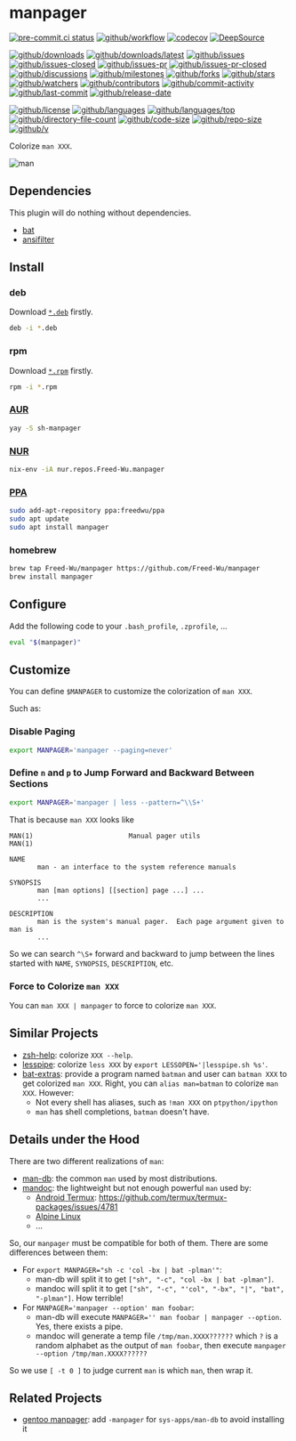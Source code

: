 # manpager

[![pre-commit.ci status](https://results.pre-commit.ci/badge/github/Freed-Wu/manpager/main.svg)](https://results.pre-commit.ci/latest/github/Freed-Wu/manpager/main)
[![github/workflow](https://github.com/Freed-Wu/manpager/actions/workflows/main.yml/badge.svg)](https://github.com/Freed-Wu/manpager/actions)
[![codecov](https://codecov.io/gh/Freed-Wu/manpager/branch/main/graph/badge.svg)](https://codecov.io/gh/Freed-Wu/manpager)
[![DeepSource](https://deepsource.io/gh/Freed-Wu/manpager.svg/?show_trend=true)](https://deepsource.io/gh/Freed-Wu/manpager)

[![github/downloads](https://shields.io/github/downloads/Freed-Wu/manpager/total)](https://github.com/Freed-Wu/manpager/releases)
[![github/downloads/latest](https://shields.io/github/downloads/Freed-Wu/manpager/latest/total)](https://github.com/Freed-Wu/manpager/releases/latest)
[![github/issues](https://shields.io/github/issues/Freed-Wu/manpager)](https://github.com/Freed-Wu/manpager/issues)
[![github/issues-closed](https://shields.io/github/issues-closed/Freed-Wu/manpager)](https://github.com/Freed-Wu/manpager/issues?q=is%3Aissue+is%3Aclosed)
[![github/issues-pr](https://shields.io/github/issues-pr/Freed-Wu/manpager)](https://github.com/Freed-Wu/manpager/pulls)
[![github/issues-pr-closed](https://shields.io/github/issues-pr-closed/Freed-Wu/manpager)](https://github.com/Freed-Wu/manpager/pulls?q=is%3Apr+is%3Aclosed)
[![github/discussions](https://shields.io/github/discussions/Freed-Wu/manpager)](https://github.com/Freed-Wu/manpager/discussions)
[![github/milestones](https://shields.io/github/milestones/all/Freed-Wu/manpager)](https://github.com/Freed-Wu/manpager/milestones)
[![github/forks](https://shields.io/github/forks/Freed-Wu/manpager)](https://github.com/Freed-Wu/manpager/network/members)
[![github/stars](https://shields.io/github/stars/Freed-Wu/manpager)](https://github.com/Freed-Wu/manpager/stargazers)
[![github/watchers](https://shields.io/github/watchers/Freed-Wu/manpager)](https://github.com/Freed-Wu/manpager/watchers)
[![github/contributors](https://shields.io/github/contributors/Freed-Wu/manpager)](https://github.com/Freed-Wu/manpager/graphs/contributors)
[![github/commit-activity](https://shields.io/github/commit-activity/w/Freed-Wu/manpager)](https://github.com/Freed-Wu/manpager/graphs/commit-activity)
[![github/last-commit](https://shields.io/github/last-commit/Freed-Wu/manpager)](https://github.com/Freed-Wu/manpager/commits)
[![github/release-date](https://shields.io/github/release-date/Freed-Wu/manpager)](https://github.com/Freed-Wu/manpager/releases/latest)

[![github/license](https://shields.io/github/license/Freed-Wu/manpager)](https://github.com/Freed-Wu/manpager/blob/main/LICENSE)
[![github/languages](https://shields.io/github/languages/count/Freed-Wu/manpager)](https://github.com/Freed-Wu/manpager)
[![github/languages/top](https://shields.io/github/languages/top/Freed-Wu/manpager)](https://github.com/Freed-Wu/manpager)
[![github/directory-file-count](https://shields.io/github/directory-file-count/Freed-Wu/manpager)](https://github.com/Freed-Wu/manpager)
[![github/code-size](https://shields.io/github/languages/code-size/Freed-Wu/manpager)](https://github.com/Freed-Wu/manpager)
[![github/repo-size](https://shields.io/github/repo-size/Freed-Wu/manpager)](https://github.com/Freed-Wu/manpager)
[![github/v](https://shields.io/github/v/release/Freed-Wu/manpager)](https://github.com/Freed-Wu/manpager)

Colorize `man XXX`.

![man](https://github.com/Freed-Wu/manpager/assets/32936898/80d5163d-26c4-455a-9585-60e0bb947b84)

## Dependencies

This plugin will do nothing without dependencies.

- [bat](https://github.com/sharkdp/bat)
- [ansifilter](https://gitlab.com/saalen/ansifilter)

## Install

### deb

Download [`*.deb`](https://github.com/Freed-Wu/manpager/releases) firstly.

```sh
deb -i *.deb
```

### rpm

Download [`*.rpm`](https://github.com/Freed-Wu/manpager/releases) firstly.

```sh
rpm -i *.rpm
```

### [AUR](https://aur.archlinux.org/packages/sh-manpager)

```sh
yay -S sh-manpager
```

### [NUR](https://nur.nix-community.org/repos/freed-wu)

```sh
nix-env -iA nur.repos.Freed-Wu.manpager
```

### [PPA](https://launchpad.net/~freedwu/+archive/ubuntu/ppa)

```sh
sudo add-apt-repository ppa:freedwu/ppa
sudo apt update
sudo apt install manpager
```

### homebrew

```sh
brew tap Freed-Wu/manpager https://github.com/Freed-Wu/manpager
brew install manpager
```

## Configure

Add the following code to your `.bash_profile`, `.zprofile`, ...

```sh
eval "$(manpager)"
```

## Customize

You can define `$MANPAGER` to customize the colorization of `man XXX`.

Such as:

### Disable Paging

```sh
export MANPAGER='manpager --paging=never'
```

### Define `n` and `p` to Jump Forward and Backward Between Sections

```sh
export MANPAGER='manpager | less --pattern=^\\S+'
```

That is because `man XXX` looks like

```man
MAN(1)                        Manual pager utils                        MAN(1)

NAME
       man - an interface to the system reference manuals

SYNOPSIS
       man [man options] [[section] page ...] ...
       ...

DESCRIPTION
       man is the system's manual pager.  Each page argument given to man is
       ...
```

So we can search `^\S+` forward and backward to jump between the lines started
with `NAME`, `SYNOPSIS`, `DESCRIPTION`, etc.

### Force to Colorize `man XXX`

You can `man XXX | manpager` to force to colorize `man XXX`.

## Similar Projects

- [zsh-help](https://github.com/Freed-Wu/zsh-help): colorize `XXX --help`.
- [lesspipe](https://github.com/wofr06/lesspipe): colorize `less XXX` by
  `export LESSOPEN='|lesspipe.sh %s'`.
- [bat-extras](https://github.com/eth-p/bat-extras): provide a program named
  `batman` and user can `batman XXX` to get colorized `man XXX`.
  Right, you can `alias man=batman` to colorize `man XXX`.
  However:
  - Not every shell has aliases, such as `!man XXX` on `ptpython/ipython`
  - `man` has shell completions, `batman` doesn't have.

## Details under the Hood

There are two different realizations of `man`:

- [man-db](https://www.nongnu.org/man-db): the common `man` used by most distributions.
- [mandoc](http://mdocml.bsd.lv): the lightweight but not enough powerful `man`
  used by:
  - [Android Termux](https://termux.dev):
    <https://github.com/termux/termux-packages/issues/4781>
  - [Alpine Linux](https://alpinelinux.org/)
  - ...

So, our `manpager` must be compatible for both of them. There are some
differences between them:

- For `export MANPAGER="sh -c 'col -bx | bat -plman'"`:
  - man-db will split it to get `["sh", "-c", "col -bx | bat -plman"]`.
  - mandoc will split it to get
    `["sh", "-c", "'col", "-bx", "|", "bat", "-plman"]`. How terrible!
- For `MANPAGER='manpager --option' man foobar`:
  - man-db will execute `MANPAGER='' man foobar | manpager --option`. Yes,
    there exists a pipe.
  - mandoc will generate a temp file `/tmp/man.XXXX??????` which `?` is
    a random alphabet as the output of `man foobar`, then execute
    `manpager --option /tmp/man.XXXX??????`

So we use `[ -t 0 ]` to judge current `man` is which `man`, then wrap it.

## Related Projects

- [gentoo manpager](https://gitweb.gentoo.org/repo/gentoo.git/tree/app-text/manpager/files/manpager.c):
  add `-manpager` for `sys-apps/man-db` to avoid installing it
